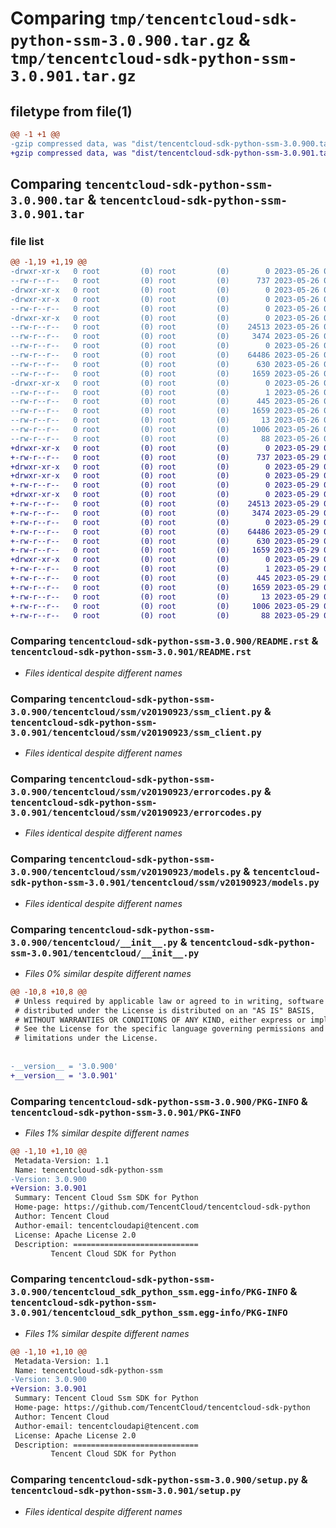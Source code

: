 # Comparing `tmp/tencentcloud-sdk-python-ssm-3.0.900.tar.gz` & `tmp/tencentcloud-sdk-python-ssm-3.0.901.tar.gz`

## filetype from file(1)

```diff
@@ -1 +1 @@
-gzip compressed data, was "dist/tencentcloud-sdk-python-ssm-3.0.900.tar", last modified: Fri May 26 02:26:58 2023, max compression
+gzip compressed data, was "dist/tencentcloud-sdk-python-ssm-3.0.901.tar", last modified: Mon May 29 02:35:59 2023, max compression
```

## Comparing `tencentcloud-sdk-python-ssm-3.0.900.tar` & `tencentcloud-sdk-python-ssm-3.0.901.tar`

### file list

```diff
@@ -1,19 +1,19 @@
-drwxr-xr-x   0 root         (0) root         (0)        0 2023-05-26 02:26:58.000000 tencentcloud-sdk-python-ssm-3.0.900/
--rw-r--r--   0 root         (0) root         (0)      737 2023-05-26 02:26:58.000000 tencentcloud-sdk-python-ssm-3.0.900/README.rst
-drwxr-xr-x   0 root         (0) root         (0)        0 2023-05-26 02:26:58.000000 tencentcloud-sdk-python-ssm-3.0.900/tencentcloud/
-drwxr-xr-x   0 root         (0) root         (0)        0 2023-05-26 02:26:58.000000 tencentcloud-sdk-python-ssm-3.0.900/tencentcloud/ssm/
--rw-r--r--   0 root         (0) root         (0)        0 2023-05-26 02:26:58.000000 tencentcloud-sdk-python-ssm-3.0.900/tencentcloud/ssm/__init__.py
-drwxr-xr-x   0 root         (0) root         (0)        0 2023-05-26 02:26:58.000000 tencentcloud-sdk-python-ssm-3.0.900/tencentcloud/ssm/v20190923/
--rw-r--r--   0 root         (0) root         (0)    24513 2023-05-26 02:26:58.000000 tencentcloud-sdk-python-ssm-3.0.900/tencentcloud/ssm/v20190923/ssm_client.py
--rw-r--r--   0 root         (0) root         (0)     3474 2023-05-26 02:26:58.000000 tencentcloud-sdk-python-ssm-3.0.900/tencentcloud/ssm/v20190923/errorcodes.py
--rw-r--r--   0 root         (0) root         (0)        0 2023-05-26 02:26:58.000000 tencentcloud-sdk-python-ssm-3.0.900/tencentcloud/ssm/v20190923/__init__.py
--rw-r--r--   0 root         (0) root         (0)    64486 2023-05-26 02:26:58.000000 tencentcloud-sdk-python-ssm-3.0.900/tencentcloud/ssm/v20190923/models.py
--rw-r--r--   0 root         (0) root         (0)      630 2023-05-26 02:26:58.000000 tencentcloud-sdk-python-ssm-3.0.900/tencentcloud/__init__.py
--rw-r--r--   0 root         (0) root         (0)     1659 2023-05-26 02:26:58.000000 tencentcloud-sdk-python-ssm-3.0.900/PKG-INFO
-drwxr-xr-x   0 root         (0) root         (0)        0 2023-05-26 02:26:58.000000 tencentcloud-sdk-python-ssm-3.0.900/tencentcloud_sdk_python_ssm.egg-info/
--rw-r--r--   0 root         (0) root         (0)        1 2023-05-26 02:26:58.000000 tencentcloud-sdk-python-ssm-3.0.900/tencentcloud_sdk_python_ssm.egg-info/dependency_links.txt
--rw-r--r--   0 root         (0) root         (0)      445 2023-05-26 02:26:58.000000 tencentcloud-sdk-python-ssm-3.0.900/tencentcloud_sdk_python_ssm.egg-info/SOURCES.txt
--rw-r--r--   0 root         (0) root         (0)     1659 2023-05-26 02:26:58.000000 tencentcloud-sdk-python-ssm-3.0.900/tencentcloud_sdk_python_ssm.egg-info/PKG-INFO
--rw-r--r--   0 root         (0) root         (0)       13 2023-05-26 02:26:58.000000 tencentcloud-sdk-python-ssm-3.0.900/tencentcloud_sdk_python_ssm.egg-info/top_level.txt
--rw-r--r--   0 root         (0) root         (0)     1006 2023-05-26 02:26:58.000000 tencentcloud-sdk-python-ssm-3.0.900/setup.py
--rw-r--r--   0 root         (0) root         (0)       88 2023-05-26 02:26:58.000000 tencentcloud-sdk-python-ssm-3.0.900/setup.cfg
+drwxr-xr-x   0 root         (0) root         (0)        0 2023-05-29 02:35:59.000000 tencentcloud-sdk-python-ssm-3.0.901/
+-rw-r--r--   0 root         (0) root         (0)      737 2023-05-29 02:35:59.000000 tencentcloud-sdk-python-ssm-3.0.901/README.rst
+drwxr-xr-x   0 root         (0) root         (0)        0 2023-05-29 02:35:59.000000 tencentcloud-sdk-python-ssm-3.0.901/tencentcloud/
+drwxr-xr-x   0 root         (0) root         (0)        0 2023-05-29 02:35:59.000000 tencentcloud-sdk-python-ssm-3.0.901/tencentcloud/ssm/
+-rw-r--r--   0 root         (0) root         (0)        0 2023-05-29 02:35:59.000000 tencentcloud-sdk-python-ssm-3.0.901/tencentcloud/ssm/__init__.py
+drwxr-xr-x   0 root         (0) root         (0)        0 2023-05-29 02:35:59.000000 tencentcloud-sdk-python-ssm-3.0.901/tencentcloud/ssm/v20190923/
+-rw-r--r--   0 root         (0) root         (0)    24513 2023-05-29 02:35:59.000000 tencentcloud-sdk-python-ssm-3.0.901/tencentcloud/ssm/v20190923/ssm_client.py
+-rw-r--r--   0 root         (0) root         (0)     3474 2023-05-29 02:35:59.000000 tencentcloud-sdk-python-ssm-3.0.901/tencentcloud/ssm/v20190923/errorcodes.py
+-rw-r--r--   0 root         (0) root         (0)        0 2023-05-29 02:35:59.000000 tencentcloud-sdk-python-ssm-3.0.901/tencentcloud/ssm/v20190923/__init__.py
+-rw-r--r--   0 root         (0) root         (0)    64486 2023-05-29 02:35:59.000000 tencentcloud-sdk-python-ssm-3.0.901/tencentcloud/ssm/v20190923/models.py
+-rw-r--r--   0 root         (0) root         (0)      630 2023-05-29 02:35:59.000000 tencentcloud-sdk-python-ssm-3.0.901/tencentcloud/__init__.py
+-rw-r--r--   0 root         (0) root         (0)     1659 2023-05-29 02:35:59.000000 tencentcloud-sdk-python-ssm-3.0.901/PKG-INFO
+drwxr-xr-x   0 root         (0) root         (0)        0 2023-05-29 02:35:59.000000 tencentcloud-sdk-python-ssm-3.0.901/tencentcloud_sdk_python_ssm.egg-info/
+-rw-r--r--   0 root         (0) root         (0)        1 2023-05-29 02:35:59.000000 tencentcloud-sdk-python-ssm-3.0.901/tencentcloud_sdk_python_ssm.egg-info/dependency_links.txt
+-rw-r--r--   0 root         (0) root         (0)      445 2023-05-29 02:35:59.000000 tencentcloud-sdk-python-ssm-3.0.901/tencentcloud_sdk_python_ssm.egg-info/SOURCES.txt
+-rw-r--r--   0 root         (0) root         (0)     1659 2023-05-29 02:35:59.000000 tencentcloud-sdk-python-ssm-3.0.901/tencentcloud_sdk_python_ssm.egg-info/PKG-INFO
+-rw-r--r--   0 root         (0) root         (0)       13 2023-05-29 02:35:59.000000 tencentcloud-sdk-python-ssm-3.0.901/tencentcloud_sdk_python_ssm.egg-info/top_level.txt
+-rw-r--r--   0 root         (0) root         (0)     1006 2023-05-29 02:35:59.000000 tencentcloud-sdk-python-ssm-3.0.901/setup.py
+-rw-r--r--   0 root         (0) root         (0)       88 2023-05-29 02:35:59.000000 tencentcloud-sdk-python-ssm-3.0.901/setup.cfg
```

### Comparing `tencentcloud-sdk-python-ssm-3.0.900/README.rst` & `tencentcloud-sdk-python-ssm-3.0.901/README.rst`

 * *Files identical despite different names*

### Comparing `tencentcloud-sdk-python-ssm-3.0.900/tencentcloud/ssm/v20190923/ssm_client.py` & `tencentcloud-sdk-python-ssm-3.0.901/tencentcloud/ssm/v20190923/ssm_client.py`

 * *Files identical despite different names*

### Comparing `tencentcloud-sdk-python-ssm-3.0.900/tencentcloud/ssm/v20190923/errorcodes.py` & `tencentcloud-sdk-python-ssm-3.0.901/tencentcloud/ssm/v20190923/errorcodes.py`

 * *Files identical despite different names*

### Comparing `tencentcloud-sdk-python-ssm-3.0.900/tencentcloud/ssm/v20190923/models.py` & `tencentcloud-sdk-python-ssm-3.0.901/tencentcloud/ssm/v20190923/models.py`

 * *Files identical despite different names*

### Comparing `tencentcloud-sdk-python-ssm-3.0.900/tencentcloud/__init__.py` & `tencentcloud-sdk-python-ssm-3.0.901/tencentcloud/__init__.py`

 * *Files 0% similar despite different names*

```diff
@@ -10,8 +10,8 @@
 # Unless required by applicable law or agreed to in writing, software
 # distributed under the License is distributed on an "AS IS" BASIS,
 # WITHOUT WARRANTIES OR CONDITIONS OF ANY KIND, either express or implied.
 # See the License for the specific language governing permissions and
 # limitations under the License.
 
 
-__version__ = '3.0.900'
+__version__ = '3.0.901'
```

### Comparing `tencentcloud-sdk-python-ssm-3.0.900/PKG-INFO` & `tencentcloud-sdk-python-ssm-3.0.901/PKG-INFO`

 * *Files 1% similar despite different names*

```diff
@@ -1,10 +1,10 @@
 Metadata-Version: 1.1
 Name: tencentcloud-sdk-python-ssm
-Version: 3.0.900
+Version: 3.0.901
 Summary: Tencent Cloud Ssm SDK for Python
 Home-page: https://github.com/TencentCloud/tencentcloud-sdk-python
 Author: Tencent Cloud
 Author-email: tencentcloudapi@tencent.com
 License: Apache License 2.0
 Description: ============================
         Tencent Cloud SDK for Python
```

### Comparing `tencentcloud-sdk-python-ssm-3.0.900/tencentcloud_sdk_python_ssm.egg-info/PKG-INFO` & `tencentcloud-sdk-python-ssm-3.0.901/tencentcloud_sdk_python_ssm.egg-info/PKG-INFO`

 * *Files 1% similar despite different names*

```diff
@@ -1,10 +1,10 @@
 Metadata-Version: 1.1
 Name: tencentcloud-sdk-python-ssm
-Version: 3.0.900
+Version: 3.0.901
 Summary: Tencent Cloud Ssm SDK for Python
 Home-page: https://github.com/TencentCloud/tencentcloud-sdk-python
 Author: Tencent Cloud
 Author-email: tencentcloudapi@tencent.com
 License: Apache License 2.0
 Description: ============================
         Tencent Cloud SDK for Python
```

### Comparing `tencentcloud-sdk-python-ssm-3.0.900/setup.py` & `tencentcloud-sdk-python-ssm-3.0.901/setup.py`

 * *Files identical despite different names*

